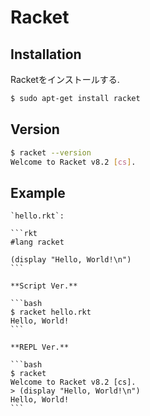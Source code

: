 # Racket

## Installation

Racketをインストールする.

```bash
$ sudo apt-get install racket
```

## Version

```bash
$ racket --version
Welcome to Racket v8.2 [cs].
```

## Example

````{tab} Code
`hello.rkt`:

```rkt
#lang racket

(display "Hello, World!\n")
```
````

````{tab} Terminal
**Script Ver.**

```bash
$ racket hello.rkt
Hello, World!
```

**REPL Ver.**

```bash
$ racket
Welcome to Racket v8.2 [cs].
> (display "Hello, World!\n")
Hello, World!
```
````
